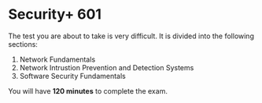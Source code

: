 # Security+ 601

The test you are about to take is very difficult. It is divided into the following sections:

1. Network Fundamentals
2. Network Intrustion Prevention and Detection Systems
3. Software Security Fundamentals

You will have **120 minutes** to complete the exam.
